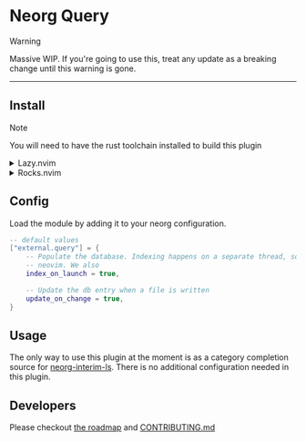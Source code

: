 # Neorg Query

> [!WARNING]
> Massive WIP. If you're going to use this, treat any update as a breaking change until this warning
> is gone.

---

## Install

> [!NOTE]
> You will need to have the rust toolchain installed to build this plugin

<details>
  <summary>Lazy.nvim</summary>

Add this to `nvim-neorg/neorg`'s dependencies.  
**Make sure that you have luarocks support enabled.**
```lua
{ "benlubas/neorg-query" }
```
</details>

<details>
  <summary>Rocks.nvim</summary>

`:Rocks install neorg-query`
</details>

## Config

Load the module by adding it to your neorg configuration.

```lua
-- default values
["external.query"] = {
    -- Populate the database. Indexing happens on a separate thread, so doesn't block
    -- neovim. We also
    index_on_launch = true,

    -- Update the db entry when a file is written
    update_on_change = true,
}
```

## Usage

The only way to use this plugin at the moment is as a category completion source for
[neorg-interim-ls](https://github.com/benlubas/neorg-interim-ls). There is no additional
configuration needed in this plugin.

## Developers

Please checkout [the roadmap](./ROADMAP.norg) and [CONTRIBUTING.md](./)
